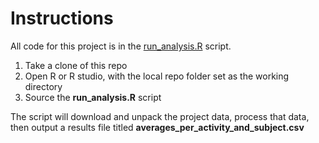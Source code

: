 # Instructions

All code for this project is in the [run_analysis.R](run_analysis.R) script.

1. Take a clone of this repo
2. Open R or R studio, with the local repo folder set as the working directory
3. Source the **run_analysis.R** script

The script will download and unpack the project data, process that data, then output a results file titled **averages_per_activity_and_subject.csv**

